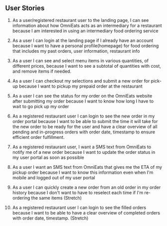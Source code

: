 ## User Stories

1. As a user/registered restaurant user to the landing page, I can see information about how OmniEats acts as an intermediary for a restaurant because I am interested in using an intermediary food ordering service

2. As a user I can login at the landing page if I already have an account because I want to have a personal profile(homepage) for food ordering that includes my past orders, user information, restaurant info

3. As a user I can see and select menu items in various quantities, of different prices, because I want to see a subtotal of quantities with cost, and remove items if needed.

4. As a user I can checkout my selections and submit a new order for pick-up because I want to pickup my prepaid order at the restaurant
5. As a user I can see the status for my order on the OmniEats website after submitting my order because I want to know how long I have to wait to go pick up my order

6. As a registered restaurant user I can login to see the new order in my order portal  because I want to be able to submit the time it will take for the new order to be ready for the user and have a clear overview of all pending and in-progress orders with order date, timestamp to ensure efficient order fulfillment.

7. As a registered restaurant user, I want a SMS text from OmniEats to notify me of a new order because I want to update the order status in my user portal as soon as possible

8. As a user I want an SMS text from OmniEats that gives me the ETA of my pickup order because I want to know this information even when I'm mobile and logged out of my user portal

9. As a user I can quickly create a new order from an old order in my order history because I don't want to have to reselect each time if I'm re-ordering the same items (Stretch)

10. As a registered restaurant user I can login to see the filled orders because I want to be able to have a clear overview of  completed orders with order date, timestamp. (Stretch)

